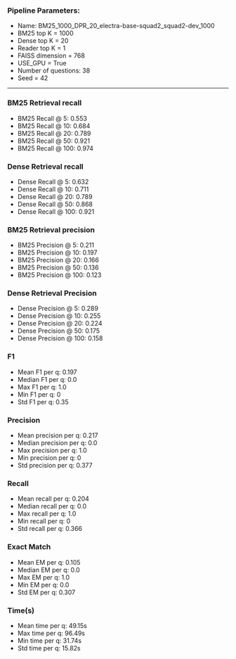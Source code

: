### Pipeline Parameters:
* Name: BM25_1000_DPR_20_electra-base-squad2_squad2-dev_1000
* BM25 top K = 1000
* Dense top K = 20
* Reader top K = 1
* FAISS dimension = 768
* USE_GPU = True
* Number of questions: 38
* Seed = 42
------
### BM25 Retrieval recall 
* BM25 Recall @ 5: 0.553
* BM25 Recall @ 10: 0.684
* BM25 Recall @ 20: 0.789
* BM25 Recall @ 50: 0.921
* BM25 Recall @ 100: 0.974
### Dense Retrieval recall 
* Dense Recall @ 5: 0.632
* Dense Recall @ 10: 0.711
* Dense Recall @ 20: 0.789
* Dense Recall @ 50: 0.868
* Dense Recall @ 100: 0.921
### BM25 Retrieval precision 
* BM25 Precision @ 5: 0.211
* BM25 Precision @ 10: 0.197
* BM25 Precision @ 20: 0.166
* BM25 Precision @ 50: 0.136
* BM25 Precision @ 100: 0.123
### Dense Retrieval Precision 
* Dense Precision @ 5: 0.289
* Dense Precision @ 10: 0.255
* Dense Precision @ 20: 0.224
* Dense Precision @ 50: 0.175
* Dense Precision @ 100: 0.158
### F1 
* Mean F1 per q: 0.197
* Median F1 per q: 0.0
* Max F1 per q: 1.0
* Min F1 per q: 0
* Std F1 per q: 0.35
### Precision 
* Mean precision per q: 0.217
* Median precision per q: 0.0
* Max precision per q: 1.0
* Min precision per q: 0
* Std precision per q: 0.377
### Recall 
* Mean recall per q: 0.204
* Median recall per q: 0.0
* Max recall per q: 1.0
* Min recall per q: 0
* Std recall per q: 0.366
### Exact Match 
* Mean EM per q: 0.105
* Median EM per q: 0.0
* Max EM per q: 1.0
* Min EM per q: 0.0
* Std EM per q: 0.307
### Time(s) 
* Mean time per q: 49.15s
* Max time per q: 96.49s
* Min time per q: 31.74s
* Std time per q: 15.82s

